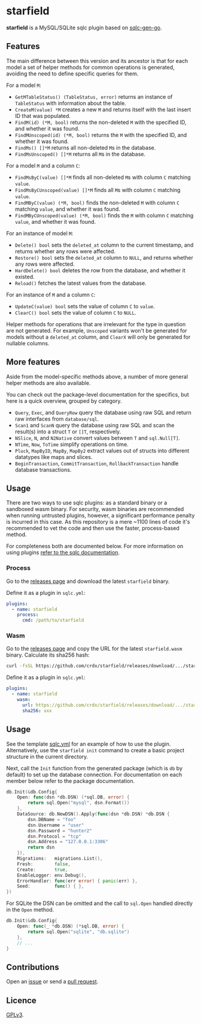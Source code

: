 # starfield

**starfield** is a MySQL/SQLite sqlc plugin based on [sqlc-gen-go](https://github.com/sqlc-dev/sqlc-gen-go).

## Features

The main difference between this version and its ancestor is that for each model a set of helper methods for common operations is generated, avoiding the need to define specific queries for them.

For a model `M`:

- `GetMTableStatus() (TableStatus, error)` returns an instance of `TableStatus` with information about the table.
- `CreateM(value) *M` creates a new `M` and returns itself with the last insert ID that was populated.
- `FindM(id) (*M, bool)` returns the non-deleted `M` with the specified ID, and whether it was found.
- `FindMUnscoped(id) (*M, bool)` returns the `M` with the specified ID, and whether it was found.
- `FindMs() []*M` returns all non-deleted `M`s in the database.
- `FindMsUnscoped() []*M` returns all `M`s in the database.

For a model `M` and a column `C`:

- `FindMsByC(value) []*M` finds all non-deleted `M`s with column `C` matching `value`.
- `FindMsByCUnscoped(value) []*M` finds all `M`s with column `C` matching `value`.
- `FindMByC(value) (*M, bool)` finds the non-deleted `M` with column `C` matching `value`, and whether it was found.
- `FindMByCUnscoped(value) (*M, bool)` finds the `M` with column `C` matching `value`, and whether it was found.

For an instance of model `M`:

- `Delete() bool` sets the `deleted_at` column to the current timestamp, and returns whether any rows were affected.
- `Restore() bool` sets the `deleted_at` column to `NULL`, and returns whether any rows were affected.
- `HardDelete() bool` deletes the row from the database, and whether it existed.
- `Reload()` fetches the latest values from the database.

For an instance of `M` and a column `C`:

- `UpdateC(value) bool` sets the value of column `C` to `value`.
- `ClearC() bool` sets the value of column `C` to `NULL`.

Helper methods for operations that are irrelevant for the type in question are not generated. For example, `Unscoped` variants won't be generated for models without a `deleted_at` column, and `ClearX` will only be generated for nullable columns.

## More features

Aside from the model-specific methods above, a number of more general helper methods are also available.

You can check out the package-level documentation for the specifics, but here is a quick overview, grouped by category.

- `Query`, `Exec`, and `QueryRow` query the database using raw SQL and return raw interfaces from `database/sql`.
- `Scan1` and `ScanN` query the database using raw SQL and scan the result(s) into a struct `T` or `[]T`, respectively.
- `NSlice`, `N`, and `N2Native` convert values between `T` and `sql.Null[T]`.
- `NTime`, `Now`, `ToTime` simplify operations on time.
- `Pluck`, `MapByID`, `MapBy`, `MapBy2` extract values out of structs into different datatypes like maps and slices.
- `BeginTransaction`, `CommitTransaction`, `RollbackTransaction` handle database transactions.

## Usage

There are two ways to use sqlc plugins: as a standard binary or a sandboxed wasm binary. For security, wasm binaries are recommended when running untrusted plugins, however, a significant performance penalty is incurred in this case. As this repository is a mere ~1100 lines of code it's recommended to vet the code and then use the faster, process-based method.

For completeness both are documented below. For more information on using plugins [refer to the sqlc documentation](https://docs.sqlc.dev/en/latest/guides/plugins.html).

### Process

Go to the [releases page](https://github.com/crdx/starfield/releases) and download the latest `starfield` binary.

Define it as a plugin in `sqlc.yml`:

```yaml
plugins:
  - name: starfield
    process:
      cmd: /path/to/starfield
```

### Wasm

Go to the [releases page](https://github.com/crdx/starfield/releases) and copy the URL for the latest `starfield.wasm` binary. Calculate its sha256 hash:

```bash
curl -fsSL https://github.com/crdx/starfield/releases/download/.../starfield.wasm | sha256sum -
```

Define it as a plugin in `sqlc.yml`:

```yaml
plugins:
  - name: starfield
    wasm:
      url: https://github.com/crdx/starfield/releases/download/.../starfield.wasm
      sha256: xxx
```

## Usage

See the template [sqlc.yml](https://github.com/crdx/starfield/blob/main/scaffold/sqlc.yml) for an example of how to use the plugin. Alternatively, use the `starfield init` command to create a basic project structure in the current directory.

Next, call the `Init` function from the generated package (which is `db` by default) to set up the database connection. For documentation on each member below refer to the package documentation.

```go
db.Init(&db.Config{
    Open: func(dsn *db.DSN) (*sql.DB, error) {
        return sql.Open("mysql", dsn.Format())
    },
    DataSource: db.NewDSN().Apply(func(dsn *db.DSN) *db.DSN {
        dsn.DBName = "foo"
        dsn.Username = "user"
        dsn.Password = "hunter2"
        dsn.Protocol = "tcp"
        dsn.Address = "127.0.0.1:3306"
        return dsn
    }),
    Migrations:   migrations.List(),
    Fresh:        false,
    Create:       true,
    EnableLogger: env.Debug(),
    ErrorHandler: func(err error) { panic(err) },
    Seed:         func() { },
})
```

For SQLite the DSN can be omitted and the call to `sql.Open` handled directly in the `Open` method.

```go
db.Init(&db.Config{
    Open: func(_ *db.DSN) (*sql.DB, error) {
        return sql.Open("sqlite", "db.sqlite")
    },
    // ...
}
```

## Contributions

Open an [issue](https://github.com/crdx/starfield/issues) or send a [pull request](https://github.com/crdx/starfield/pulls).

## Licence

[GPLv3](LICENCE).
